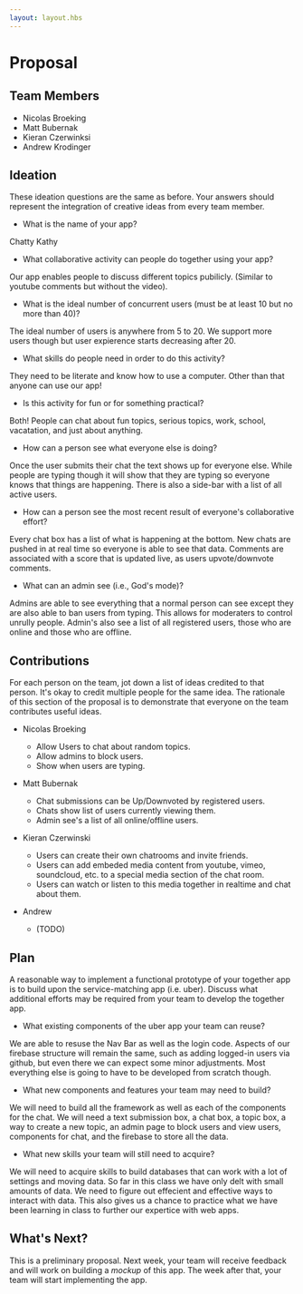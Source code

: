 ```yaml
---
layout: layout.hbs
---
```


# Proposal

## Team Members

* Nicolas Broeking
* Matt Bubernak
* Kieran Czerwinksi
* Andrew Krodinger

## Ideation

These ideation questions are the same as before. Your answers should represent
the integration of creative ideas from every team member.

* What is the name of your app?

Chatty Kathy

* What collaborative activity can people do together using your app?

Our app enables people to discuss different topics pubilicly. (Similar to youtube comments but without the video). 

* What is the ideal number of concurrent users (must be at least 10 but no more than 40)?

The ideal number of users is anywhere from 5 to 20. We support more users though but user expierence starts decreasing after 20. 

* What skills do people need in order to do this activity?

They need to be literate and know how to use a computer. Other than that anyone can use our app!

* Is this activity for fun or for something practical?

Both! People can chat about fun topics, serious topics, work, school, vacatation, and just about anything. 

* How can a person see what everyone else is doing?

Once the user submits their chat the text shows up for everyone else. While people are typing though it will show that they are typing so everyone knows that things are happening. There is also a side-bar with a list of all active users. 

* How can a person see the most recent result of everyone's collaborative effort?

Every chat box has a list of what is happening at the bottom. New chats are pushed in at real time so everyone is able to see that data. Comments are associated with a score that is updated live, as users upvote/downvote comments. 

* What can an admin see (i.e., God's mode)?

Admins are able to see everything that a normal person can see except they are also able to ban users from typing. This allows for moderaters to control unrully people. Admin's also see a list of all registered users, those who are online and those who are offline. 


## Contributions

For each person on the team, jot down a list of ideas credited to that person.
It's okay to credit multiple people for the same idea. The rationale of this
section of the proposal is to demonstrate that everyone on the team contributes
useful ideas.

* Nicolas Broeking
  * Allow Users to chat about random topics.
  * Allow admins to block users.
  * Show when users are typing.

* Matt Bubernak 
  * Chat submissions can be Up/Downvoted by registered users. 
  * Chats show list of users currently viewing them. 
  * Admin see's a list of all online/offline users.
  
* Kieran Czerwinski
  * Users can create their own chatrooms and invite friends.
  * Users can add embeded media content from youtube, vimeo, soundcloud, etc. to a special media section of the chat room.
  * Users can watch or listen to this media together in realtime and chat about them.

* Andrew
  * (TODO)

## Plan

A reasonable way to implement a functional prototype of your together app
is to build upon the service-matching app (i.e. uber). Discuss what additional
efforts may be required from your team to develop the together app.

* What existing components of the uber app your team can reuse?

We are able to resuse the Nav Bar as well as the login code. Aspects of our firebase structure will remain the same, such as adding logged-in users via github, but even there we can expect some minor adjustments. Most everything else is going to have to be developed from scratch though.

* What new components and features your team may need to build?

We will need to build all the framework as well as each of the components for the chat. We will need a text submission box, a chat box, a topic box, a way to create a new topic, an admin page to block users and view users, components for chat, and the firebase to store all the data. 

* What new skills your team will still need to acquire?

We will need to acquire skills to build databases that can work with a lot of settings and moving data. So far in this class we have only delt with small amounts of data. We need to figure out effecient and effective ways to interact with data. This also gives us a chance to practice what we have been learning in class to further our expertice with web apps. 

## What's Next?

This is a preliminary proposal. Next week, your team will receive feedback and
will work on building a _mockup_ of this app. The week after that, your team
will start implementing the app.

